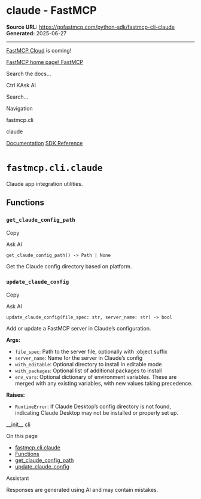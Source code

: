 # claude - FastMCP

**Source URL:** https://gofastmcp.com/python-sdk/fastmcp-cli-claude
**Generated:** 2025-06-27

---

[FastMCP Cloud](https://fastmcp.link/x0Kyhy2) is coming!

[FastMCP home page\\
FastMCP](https://gofastmcp.com/)

Search the docs...

Ctrl KAsk AI

Search...

Navigation

fastmcp.cli

claude

[Documentation](https://gofastmcp.com/getting-started/welcome) [SDK Reference](https://gofastmcp.com/python-sdk/fastmcp-exceptions)

# [​](https://gofastmcp.com/python-sdk/fastmcp-cli-claude\#fastmcp-cli-claude)  `fastmcp.cli.claude`

Claude app integration utilities.

## [​](https://gofastmcp.com/python-sdk/fastmcp-cli-claude\#functions)  Functions

### [​](https://gofastmcp.com/python-sdk/fastmcp-cli-claude\#get-claude-config-path)  `get_claude_config_path`

Copy

Ask AI

```
get_claude_config_path() -> Path | None

```

Get the Claude config directory based on platform.

### [​](https://gofastmcp.com/python-sdk/fastmcp-cli-claude\#update-claude-config)  `update_claude_config`

Copy

Ask AI

```
update_claude_config(file_spec: str, server_name: str) -> bool

```

Add or update a FastMCP server in Claude’s configuration.

**Args:**

- `file_spec`: Path to the server file, optionally with :object suffix
- `server_name`: Name for the server in Claude’s config
- `with_editable`: Optional directory to install in editable mode
- `with_packages`: Optional list of additional packages to install
- `env_vars`: Optional dictionary of environment variables. These are merged with
any existing variables, with new values taking precedence.

**Raises:**

- `RuntimeError`: If Claude Desktop’s config directory is not found, indicating
Claude Desktop may not be installed or properly set up.

[\_\_init\_\_](https://gofastmcp.com/python-sdk/fastmcp-cli-__init__) [cli](https://gofastmcp.com/python-sdk/fastmcp-cli-cli)

On this page

- [fastmcp.cli.claude](https://gofastmcp.com/python-sdk/fastmcp-cli-claude#fastmcp-cli-claude)
- [Functions](https://gofastmcp.com/python-sdk/fastmcp-cli-claude#functions)
- [get\_claude\_config\_path](https://gofastmcp.com/python-sdk/fastmcp-cli-claude#get-claude-config-path)
- [update\_claude\_config](https://gofastmcp.com/python-sdk/fastmcp-cli-claude#update-claude-config)

Assistant

Responses are generated using AI and may contain mistakes.